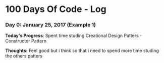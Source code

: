 # 100 Days Of Code - Log

### Day 0: January 25, 2017 (Example 1)
**Today's Progress**: Spent time studing Creational Design Patters - Constructor Pattern

**Thoughts:** Feel good but i think so that i need to spend more time studing the others patters